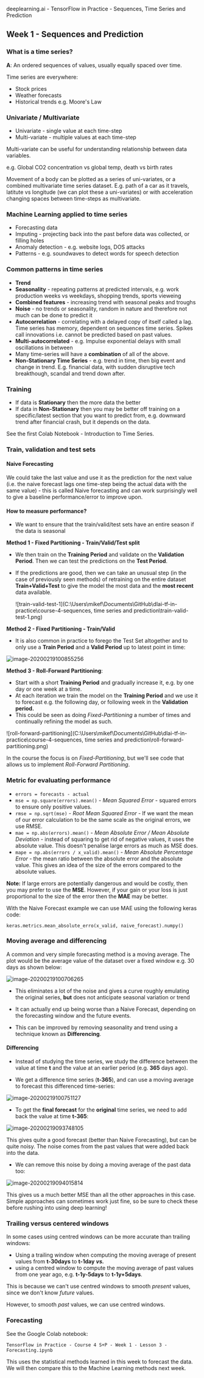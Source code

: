 deeplearning.ai - TensorFlow in Practice - Sequences, Time Series and Prediction

## Week 1 - Sequences and Prediction

### What is a time series?

**A**: An ordered sequences of values, usually equally spaced over time.

Time series are everywhere:

* Stock prices
* Weather forecasts
* Historical trends e.g. Moore's Law



### Univariate / Multivariate

* Univariate - single value at each time-step
* Multi-variate - multiple values at each time-step

Multi-variate can be useful for understanding relationship between data variables.

e.g. Global CO2 concentration vs global temp, death vs birth rates

Movement of a body can be plotted as a series of uni-variates, or a combined multivariate time series dataset. E.g. path of a car as it travels, latitute vs longitude (we can plot these a uni-variates) or with acceleration changing spaces between time-steps as multivariate.



### Machine Learning applied to time series

* Forecasting data
* Imputing - projecting back into the past before data was collected, or filling holes
* Anomaly detection - e.g. website logs, DOS attacks
* Patterns - e.g. soundwaves to detect words for speech detection



### Common patterns in time series

* **Trend**
* **Seasonality** - repeating patterns at predicted intervals, e.g. work production weeks vs weekdays, shopping trends, sports vieweing
* **Combined features** - increasing trend with seasonal peaks and troughs
* **Noise** - no trends or seasonality, random in nature and therefore not much can be done to predict it
* **Autocorrelation** - correlating with a delayed copy of itself called a lag. Time series has memory, dependent on sequences time series. Spikes call innovations i.e. cannot be predicted based on past values.
* **Multi-autocorrelated** - e.g. Impulse exponential delays with small oscillations in between
* Many time-series will have a **combination** of all of the above.
* **Non-Stationary Time Series** - e.g. trend in time, then big event and change in trend. E.g. financial data, with sudden disruptive tech breakthough, scandal and trend down after.

### Training

* If data is **Stationary** then the more data the better
* If data in **Non-Stationary** then you may be better off training on a specific/latest section that you want to predict from, e.g. downward trend after financial crash, but it depends on the data.

See the first Colab Notebook - Introduction to Time Series.



### Train, validation and test sets

#### Naive Forecasting

We could take the last value and use it as the prediction for the next value (i.e. the naive forecast lags one time-step being the actual data with the same value) - this is called Naive forecasting and can work surprisingly well to give a baseline performance/error to improve upon.

#### How to measure performance?

* We want to ensure that the train/valid/test sets have an entire season if the data is seasonal

**Method 1  - Fixed Partitioning - Train/Valid/Test split** 

* We then train on the **Training Period** and validate on the **Validation Period**. Then we can test the predictions on the **Test Period**. 

* If the predictions are good, then we can take an unusual step (in the case of previously seen methods) of retraining on the entire dataset **Train+Valid+Test** to give the model the most data and the **most recent** data available.

  

  ![train-valid-test-1](C:\Users\mikef\Documents\GitHub\dlai-tf-in-practice\course-4-sequences, time series and prediction\train-valid-test-1.png)



**Method 2  - Fixed Partitioning -  Train/Valid** 

* It is also common in practice to forego the Test Set altogether and to only use a **Train Period** and a **Valid Period** up to latest point in time:

  

![image-20200219100855256](C:\Users\mikef\AppData\Roaming\Typora\typora-user-images\image-20200219100855256.png)



**Method 3 - Roll-Forward Partitioning**:

* Start with a short **Training Period** and gradually increase it, e.g. by one day or one week at a time.
* At each iteration we train the model on the **Training Period** and we use it to forecast e.g. the following day, or following week in the **Validation period.**
* This could be seen as doing *Fixed-Partitioning* a number of times and continually refining the model as such.

![roll-forward-partitioning](C:\Users\mikef\Documents\GitHub\dlai-tf-in-practice\course-4-sequences, time series and prediction\roll-forward-partitioning.png)



In the course the focus is on *Fixed-Partitioning*, but we'll see code that allows us to implement *Roll-Forward Partitioning*.



### Metric for evaluating performance

* `errors = forecasts - actual`
* `mse = np.square(errors).mean()` - *Mean Squared Error* - squared errors to ensure only positive values.
* `rmse = np.sqrt(mse)` - *Root Mean Squared Error* - If we want the mean of our error calculation to be the same scale as the original errors, we use RMSE.
* `mae = np.abs(errors).mean()` - *Mean Absolute Error / Mean Absolute Deviation* - instead of squaring to get rid of negative values, it uses the absolute value. This doesn't penalise large errors as much as MSE does.
* `mape = np.abs(errors / x_valid).mean()` -  *Mean Absolute Percentage Error* - the mean ratio between the absolute error and the absolute value. This gives an idea of the size of the errors compared to the absolute values.

**Note:** If large errors are potentially dangerous and would be costly, then you may prefer to use the **MSE**. However, if your gain or your loss is just proportional to the size of the error then the **MAE** may be better.



With the Naive Forecast example we can use MAE using the following keras code:

`keras.metrics.mean_absolute_erro(x_valid, naive_forecast).numpy()`



### Moving average and differencing

A common and very simple forecasting method is a moving average. The plot would be the average value of the dataset over a fixed window e.g. 30 days as shown below:

![image-20200219100706265](C:\Users\mikef\AppData\Roaming\Typora\typora-user-images\image-20200219100706265.png)



* This eliminates a lot of the noise and gives a curve roughly emulating the original series, **but** does not anticipate seasonal variation or trend

* It can actually end up being worse than a Naive Forecast, depending on the forecasting window and the future events.

* This can be improved by removing seasonality and trend using a technique known as **Differencing**.

#### Differencing

  * Instead of studying the time series, we study the difference between the value at time **t** and the value at an earlier period (e.g. **365** days ago).

  * We get a difference time series (**t-365**), and can use a moving average to forecast this differenced time-series:

    

![image-20200219100751127](C:\Users\mikef\AppData\Roaming\Typora\typora-user-images\image-20200219100751127.png)



* To get the **final forecast** for the **original** time series, we need to add back the value at time **t-365**:

  

![image-20200219093748105](C:\Users\mikef\AppData\Roaming\Typora\typora-user-images\image-20200219093748105.png)



This gives quite a good forecast (better than Naive Forecasting), but can be quite noisy. The noise comes from the past values that were added back into the data.

* We can remove this noise by doing a moving average of the past data too:

  

![image-20200219094015814](C:\Users\mikef\AppData\Roaming\Typora\typora-user-images\image-20200219094015814.png)



This gives us a much better MSE than all the other approaches in this case. Simple approaches can sometimes work just fine, so be sure to check these before rushing into using deep learning!



### Trailing versus centered windows

In some cases using centred windows can be more accurate than trailing windows:

* Using a trailing window when computing the moving average of present values from **t-30days** to **t-1day**  ***vs.***
* using a centred window to compute the moving average of past values from one year ago, e.g. **t-1y-5days** to **t-1y+5days**. 

This is because we can't use centred windows to smooth *present* values, since we don't know *future* values.

However, to smooth *past* values, we can use centred windows.



### Forecasting

See the Google Colab notebook:

`TensorFlow in Practice - Course 4 S+P - Week 1 - Lesson 3 - Forecasting.ipynb`

This uses the statistical methods learned in this week to forecast the data. We will then compare this to the Machine Learning methods next week.



